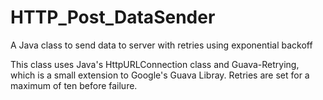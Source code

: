 # HTTP_Post_DataSender
A Java class to send data to server with retries using exponential backoff

This class uses Java's HttpURLConnection class and Guava-Retrying, which is a small extension to 
Google's Guava Libray. Retries are set for a maximum of ten before failure. 
